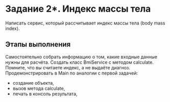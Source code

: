 # Задание 2*. Индекс массы тела
Написать сервис, который рассчитывает индекс массы тела (body mass index).

## Этапы выполнения
Самостоятельно собрать информацию о том, какие входные данные нужны для расчёта.
Создать класс BmiService с методом calculate. Помните, что вы считаете индекс, а не выдаёте диагноз.
Продемонстрировать в Main по аналогии с первой задачей:
* создание объекта,
* вызов метода calculate,
* печать в консоль результата,
